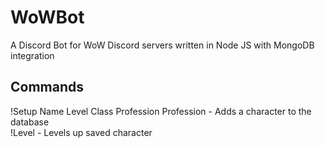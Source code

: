 # WoWBot
A Discord Bot for WoW Discord servers written in Node JS with MongoDB integration
<br />
<h2>Commands</h2>
!Setup Name Level Class Profession Profession - Adds a character to the database <br />
!Level - Levels up saved character

